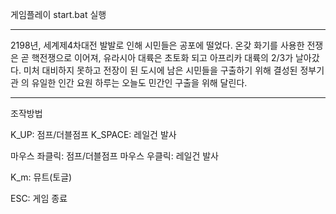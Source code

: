게임플레이
start.bat 실행

--------------------------------------------------------------

2198년, 세계제4차대전 발발로 인해 시민들은 공포에 떨었다.
온갖 화기를 사용한 전쟁은 곧 핵전쟁으로 이어져, 유라시아 대륙은 초토화 되고
아프리카 대륙의 2/3가 날아갔다.
미처 대비하지 못하고 전장이 된 도시에 남은 시민들을 구출하기 위해
결성된 정부기관 <EVE>의 유일한 인간 요원 하루는 오늘도 민간인 구출을 위해 달린다.

 --------------------------------------------------------------

조작방법

K_UP:                점프/더블점프
K_SPACE:        레일건 발사

마우스 좌클릭:  점프/더블점프
마우스 우클릭:  레일건 발사


K_m:                  뮤트(토글)


ESC:                  게임 종료